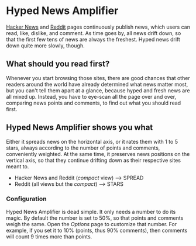 # Hyped News Amplifier

[Hacker News](https://news.ycombinator.com/) and [Reddit](https://www.reddit.com/) pages continuously publish news, which users can read, like, dislike, and comment. As time goes by, all news drift down, so that the first few tens of news are always the freshest. Hyped news drift down quite more slowly, though.


## What should you read first?

Whenever you start browsing those sites, there are good chances that other readers around the world have already determined what news matter most, but you can't tell them apart at a glance, because hyped and fresh news are all mixed up. Instead, you have to eye-scan all the page over and over, comparing news points and comments, to find out what you should read first.


## Hyped News Amplifier shows you what

Either it spreads news on the horizontal axis, or it rates them with 1 to 5 stars, always according to the number of points and comments, conveniently weighted. At the same time, it preserves news positions on the vertical axis, so that they continue drifting down as their respective sites meant to.

+ Hacker News and Reddit (_compact_ view) --> SPREAD
+ Reddit (all views but the _compact_) --> STARS


### Configuration

Hyped News Amplifier is dead simple. It only needs a number to do its magic. By default the number is set to 50%, so that points and comments weigh the same. Open the _Options_ page to customize that number. For example, if you set it to 10% (points, thus 90% comments), then comments will count 9 times more than points.
